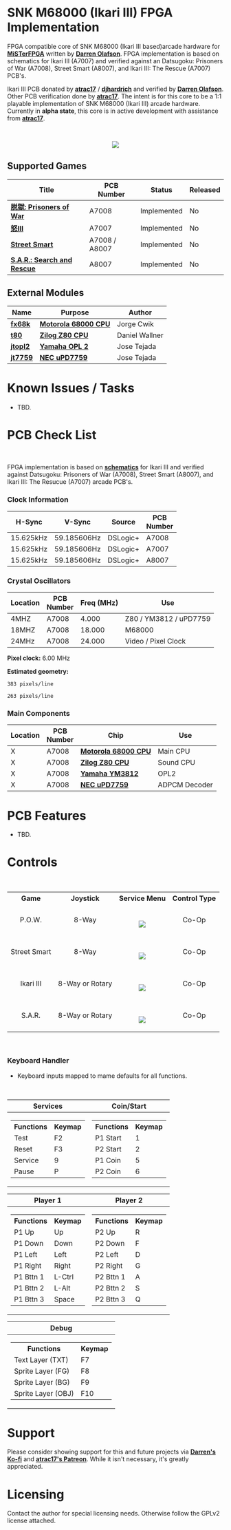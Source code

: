 
# SNK M68000 (Ikari III) FPGA Implementation

FPGA compatible core of SNK M68000 (Ikari III based)arcade hardware for [**MiSTerFPGA**](https://github.com/MiSTer-devel/Main_MiSTer/wiki) written by [**Darren Olafson**](https://twitter.com/Darren__O). FPGA implementation is based on schematics for Ikari III (A7007) and verified against an Datsugoku: Prisoners of War (A7008), Street Smart (A8007), and Ikari III: The Rescue (A7007) PCB's.

Ikari III PCB donated by [**atrac17**](https://github.com/atrac17) / [**djhardrich**](https://twitter.com/djhardrich) and verified by [**Darren Olafson**](https://twitter.com/Darren__O). Other PCB verification done by [**atrac17**](https://github.com/atrac17). The intent is for this core to be a 1:1 playable implementation of SNK M68000 (Ikari III) arcade hardware. Currently in **alpha state**, this core is in active development with assistance from [**atrac17**](https://github.com/atrac17).

<br>
<p align="center">
<img width="" height="" src="https://user-images.githubusercontent.com/32810066/189571530-93528865-edfb-4451-913b-65d2a2378f9d.png">
</p>

## Supported Games

| Title | PCB<br>Number | Status  | Released |
|-------|---------------|---------|----------|
| [**脱獄: Prisoners of War**](https://en.wikipedia.org/wiki/P.O.W.:_Prisoners_of_War)   | A7008         | Implemented | No |
| [**怒III**](https://en.wikipedia.org/wiki/Ikari_III:_The_Rescue)                       | A7007         | Implemented | No |
| [**Street Smart**](https://en.wikipedia.org/wiki/Street_Smart_(video_game))            | A7008 / A8007 | Implemented | No |
| [**S.A.R.: Search and Rescue**](http://snk.fandom.com/wiki/SAR:_Search_and_Rescue)     | A8007         | Implemented | No |

## External Modules

|Name| Purpose | Author |
|----|---------|--------|
| [**fx68k**](https://github.com/ijor/fx68k)      | [**Motorola 68000 CPU**](https://en.wikipedia.org/wiki/Motorola_68000) | Jorge Cwik     |
| [**t80**](https://opencores.org/projects/t80)   | [**Zilog Z80 CPU**](https://en.wikipedia.org/wiki/Zilog_Z80)           | Daniel Wallner |
| [**jtopl2**](https://github.com/jotego/jtopl)   | [**Yamaha OPL 2**](https://en.wikipedia.org/wiki/Yamaha_OPL#OPL2)      | Jose Tejada    |
| [**jt7759**](https://github.com/jotego/jt7759)  | [**NEC uPD7759**](https://github.com/jotego/jt7759)                    | Jose Tejada    |

# Known Issues / Tasks

- TBD.

# PCB Check List

<br>

FPGA implementation is based on [**schematics**](https://github.com/va7deo/SNK68/blob/main/doc/A7007%20(Ikari%20III)/Schematic/A7007%20Schematics.pdf) for Ikari III and verified against Datsugoku: Prisoners of War (A7008), Street Smart (A8007), and Ikari III: The Resucue (A7007) arcade PCB's.

### Clock Information

H-Sync      | V-Sync      | Source   | PCB<br>Number |
------------|-------------|----------|---------------|
15.625kHz   | 59.185606Hz | DSLogic+ | A7008         |
15.625kHz   | 59.185606Hz | DSLogic+ | A7007         |
15.625kHz   | 59.185606Hz | DSLogic+ | A8007         |

### Crystal Oscillators

Location              | PCB<br>Number | Freq (MHz) | Use                       |
----------------------|---------------|------------|---------------------------|
4MHZ                  | A7008         | 4.000      | Z80 / YM3812 / uPD7759    |
18MHZ                 | A7008         | 18.000     | M68000                    |
24MHz                 | A7008         | 24.000     | Video / Pixel Clock       |

**Pixel clock:** 6.00 MHz

**Estimated geometry:**

    383 pixels/line
  
    263 pixels/line

### Main Components

Location | PCB<br>Number | Chip | Use |
---------|---------------|------|-----|
 X | A7008         | [**Motorola 68000 CPU**](https://en.wikipedia.org/wiki/Motorola_68000)   | Main CPU      |
 X | A7008         | [**Zilog Z80 CPU**](https://en.wikipedia.org/wiki/Zilog_Z80)             | Sound CPU     |
 X | A7008         | [**Yamaha YM3812**](https://en.wikipedia.org/wiki/Yamaha_OPL#OPL2)       | OPL2          |
 X | A7008         | [**NEC uPD7759**](https://github.com/jotego/jt7759)                      | ADPCM Decoder |

# PCB Features

- TBD.

# Controls

<br>

<table><tr><th>Game</th><th>Joystick</th><th>Service Menu</th><th>Control Type</th></tr><tr><td><p align="center">P.O.W.</p></td><td><p align="center">8-Way</p></td><td><p align="center"><br><img src="https://user-images.githubusercontent.com/32810066/189564520-0420b015-bf00-46d4-83ff-f9f6c6b2e1d6.png"></td><td><p align="center">Co-Op</td><tr><td><p align="center">Street Smart</p></td><td><p align="center">8-Way</p></td><td><p align="center"><br><img src="https://user-images.githubusercontent.com/32810066/189554369-4b2bfac6-ed0e-401c-b5af-a09713578243.png"></td><td><p align="center">Co-Op</td><tr><td><p align="center">Ikari III</p></td><td><p align="center">8-Way or Rotary</p></td><td><p align="center"><br><img src="https://user-images.githubusercontent.com/32810066/189554378-670bee3e-04e7-43e1-aac5-c8c21b976bdf.png"></td><td><p align="center">Co-Op</td><tr><td><p align="center">S.A.R.</p></td><td><p align="center">8-Way or Rotary</p></td><td><p align="center"><br><img src="https://user-images.githubusercontent.com/32810066/189554390-1acb6dfe-fd93-4ebf-8aa8-043043ebf9b4.png"></td><td><p align="center">Co-Op</td> </table>

<br>

### Keyboard Handler

- Keyboard inputs mapped to mame defaults for all functions.

<br>

|Services|Coin/Start|
|--|--|
|<table> <tr><th>Functions</th><th>Keymap</th></tr><tr><td>Test</td><td>F2</td></tr><tr><td>Reset</td><td>F3</td></tr><tr><td>Service</td><td>9</td></tr><tr><td>Pause</td><td>P</td></tr> </table> | <table><tr><th>Functions</th><th>Keymap</th><tr><tr><td>P1 Start</td><td>1</td></tr><tr><td>P2 Start</td><td>2</td></tr><tr><td>P1 Coin</td><td>5</td></tr><tr><td>P2 Coin</td><td>6</td></tr> </table>|

|Player 1|Player 2|
|--|--|
|<table> <tr><th>Functions</th><th>Keymap</th></tr><tr><td>P1 Up</td><td>Up</td></tr><tr><td>P1 Down</td><td>Down</td></tr><tr><td>P1 Left</td><td>Left</td></tr><tr><td>P1 Right</td><td>Right</td></tr><tr><td>P1 Bttn 1</td><td>L-Ctrl</td></tr><tr><td>P1 Bttn 2</td><td>L-Alt</td></tr><tr><td>P1 Bttn 3</td><td>Space</td></tr> </table> | <table> <tr><th>Functions</th><th>Keymap</th></tr><tr><td>P2 Up</td><td>R</td></tr><tr><td>P2 Down</td><td>F</td></tr><tr><td>P2 Left</td><td>D</td></tr><tr><td>P2 Right</td><td>G</td></tr><tr><td>P2 Bttn 1</td><td>A</td></tr><tr><td>P2 Bttn 2</td><td>S</td></tr><tr><td>P2 Bttn 3</td><td>Q</td></tr> </table>|

|Debug|
|--|
|<table> <tr><th>Functions</th><th>Keymap</th></tr><tr><td>Text Layer (TXT)</td><td>F7</td><tr><td>Sprite Layer (FG)</td><td>F8</td></tr><tr><td>Sprite Layer (BG)</td><td>F9</td><tr><td>Sprite Layer (OBJ)</td><td>F10</td></tr> </table>|

# Support

Please consider showing support for this and future projects via [**Darren's Ko-fi**](https://ko-fi.com/darreno) and [**atrac17's Patreon**](https://www.patreon.com/atrac17). While it isn't necessary, it's greatly appreciated.

# Licensing

Contact the author for special licensing needs. Otherwise follow the GPLv2 license attached.
